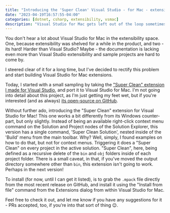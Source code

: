 ```yaml
---
title: "Introducing the 'Super Clean' Visual Studio - for Mac - extension!"
date: "2023-04-19T16:57:55-04:00"
categories: [dotnet, csharp, extensibility, vsmac]
description: "Visual Studio for Mac gets left out of the loop sometimes when we talk about extensibility, unfortunately. I decided to learn how, and this is my story!"
---
```


You don't hear a lot about Visual Studio for Mac in the extensibility space. One, because extensibility was shelved for a while in the product, and two - its hard! Harder than Visual Studio? Maybe - the documentation is lacking even more than Visual Studio extensibility and sample projects are hard to come by.

I steered clear of it for a long time, but I've decided to rectify this problem and start building Visual Studio for Mac extensions.

Today, I started with a small sampling by taking the ["Super Clean" extension I made for Visual Studio](https://www.codingwithcalvin.net/introducing-the-super-clean-visual-studio-extension/), and port it to Visual Studio for Mac. I'm not going into detail about this project, as I'm just getting my feet wet, but if you're interested (and as always) [its open-source on GitHub](https://github.com/CodingWithCalvin/VS4Mac-SuperClean).

Without further ado, introducing the "Super Clean" extension for Visual Studio for Mac! This one works a bit differently from its Windows counter-part, but only slightly. Instead of being an available right-click context menu command on the Solution and Project nodes of the Solution Explorer, this version has a single command, 'Super Clean Solution', nested inside of the 'Build' menu from the main toolbar. Why? Well, simply, I found examples on how to do that, but not for context menus. Triggering it does a "Super Clean" on every project in the active solution. "Super Clean", here, being defined as a recursive delete of the `bin` and `obj` folders inside of each project folder. There is a small caveat, in that, if you've moved the output directory somewhere other than `bin`, this extension isn't going to work. Perhaps in the next version!

To install (for now, until I can get it listed), is to grab the `.mpack` file directly from the most recent release on GitHub, and install it using the "Install from file" command from the Extensions dialog from within Visual Studio for Mac.

Feel free to check it out, and let me know if you have any suggestions for it - PRs accepted, too, if you’re into that sort of thing 😉.
